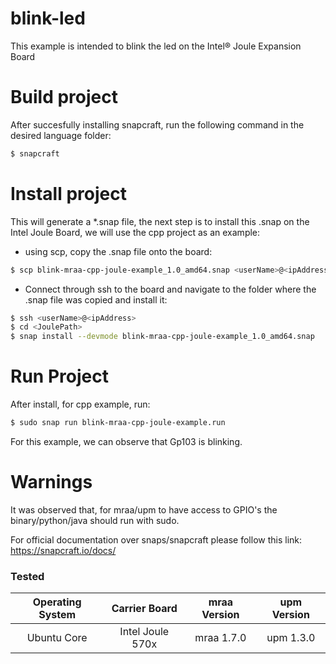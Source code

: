 # blink-led 

This example is intended to blink the led on the Intel® Joule Expansion Board

# Build project
After succesfully installing snapcraft, run the following command in the desired language folder:
```sh
$ snapcraft
```

# Install project

This will generate a *.snap file, the next step is to install this .snap on the Intel Joule Board, we will use the cpp project as an example:
  - using scp, copy the .snap file onto the board:
```sh
$ scp blink-mraa-cpp-joule-example_1.0_amd64.snap <userName>@<ipAddress>:<JoulePath>
```
  - Connect through ssh to the board and navigate to the folder where the .snap file was copied and install it:
```sh
$ ssh <userName>@<ipAddress>
$ cd <JoulePath>
$ snap install --devmode blink-mraa-cpp-joule-example_1.0_amd64.snap 
```

# Run Project

After install, for cpp example, run:

```sh
$ sudo snap run blink-mraa-cpp-joule-example.run
```
   For this example, we can observe that Gp103 is blinking.
   
# Warnings   
  
   It was observed that, for mraa/upm to have access to GPIO's the binary/python/java should run with sudo.
   
   
   For official documentation over snaps/snapcraft please follow this link:
   https://snapcraft.io/docs/


### Tested
|	Operating System	|	Carrier Board	|	mraa Version	|	upm Version	    |
|:---------------------:|:-----------------:|:-----------------:|:-----------------:|
|	Ubuntu Core			|  Intel Joule 570x	|	mraa 1.7.0		|	upm 1.3.0		|   